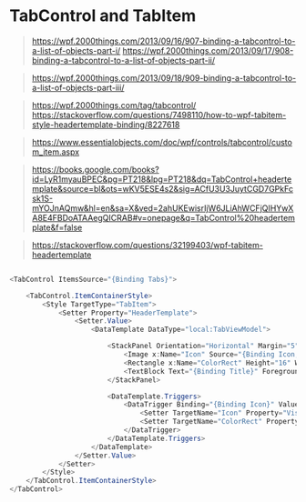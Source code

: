 TabControl and TabItem
====

> https://wpf.2000things.com/2013/09/16/907-binding-a-tabcontrol-to-a-list-of-objects-part-i/  https://wpf.2000things.com/2013/09/17/908-binding-a-tabcontrol-to-a-list-of-objects-part-ii/

> https://wpf.2000things.com/2013/09/18/909-binding-a-tabcontrol-to-a-list-of-objects-part-iii/

> https://wpf.2000things.com/tag/tabcontrol/
  https://stackoverflow.com/questions/7498110/how-to-wpf-tabitem-style-headertemplate-binding/8227618

> https://www.essentialobjects.com/doc/wpf/controls/tabcontrol/custom_item.aspx

> https://books.google.com/books?id=LyR1myauBPEC&pg=PT218&lpg=PT218&dq=TabControl+headertemplate&source=bl&ots=wKV5ESE4s2&sig=ACfU3U3JuytCGD7GPkFcsk1S-mYOJnAQmw&hl=en&sa=X&ved=2ahUKEwisrIjW6JLiAhWCFjQIHYwXA8E4FBDoATAAegQICRAB#v=onepage&q=TabControl%20headertemplate&f=false


> https://stackoverflow.com/questions/32199403/wpf-tabitem-headertemplate

```csharp

<TabControl ItemsSource="{Binding Tabs}">

    <TabControl.ItemContainerStyle>
        <Style TargetType="TabItem">
            <Setter Property="HeaderTemplate">
                <Setter.Value>
                    <DataTemplate DataType="local:TabViewModel">

                        <StackPanel Orientation="Horizontal" Margin="5">
                            <Image x:Name="Icon" Source="{Binding Icon, Converter={StaticResource UriToBitmapSourceConverter}}" />
                            <Rectangle x:Name="ColorRect" Height="16" Width="16" Fill="{Binding Color}" Visibility="Collapsed" />
                            <TextBlock Text="{Binding Title}" Foreground="{Binding Color}"/>
                        </StackPanel>

                        <DataTemplate.Triggers>
                            <DataTrigger Binding="{Binding Icon}" Value="{x:Null}">
                                <Setter TargetName="Icon" Property="Visibility" Value="Collapsed" />
                                <Setter TargetName="ColorRect" Property="Visibility" Value="Visible" />
                            </DataTrigger>
                        </DataTemplate.Triggers>
                    </DataTemplate>
                </Setter.Value>
            </Setter>
        </Style>
    </TabControl.ItemContainerStyle>
</TabControl>

```